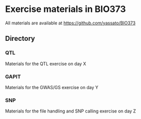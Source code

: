 # Exercise materials in BIO373
All materials are available at https://github.com/yassato/BIO373  

## Directory  
### QTL
Materials for the QTL exercise on day X  

### GAPIT
Materials for the GWAS/GS exercise on day Y  

### SNP
Materials for the file handling and SNP calling exercise on day Z  

